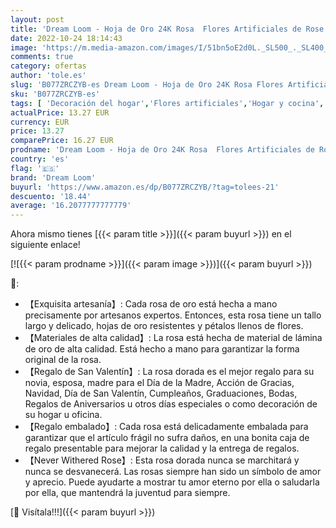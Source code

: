 ```yaml
---
layout: post
title: 'Dream Loom - Hoja de Oro 24K Rosa  Flores Artificiales de Rose con Soporte de exhibición en Caja de Regalo  día de San Valentín  día de la Madre  Aniversario  cumpleaños  Boda  Navidad'
date: 2022-10-24 18:14:43
image: 'https://m.media-amazon.com/images/I/51bn5oE2d0L._SL500_._SL400_.jpg'
comments: true
category: ofertas
author: 'tole.es'
slug: 'B077ZRCZYB-es Dream Loom - Hoja de Oro 24K Rosa Flores Artificiales de...'
sku: 'B077ZRCZYB-es'
tags: [ 'Decoración del hogar','Flores artificiales','Hogar y cocina','Plantas y flores artificiales','dream loom','navidad','🇪🇸', ]
actualPrice: 13.27 EUR
currency: EUR
price: 13.27
comparePrice: 16.27 EUR
prodname: 'Dream Loom - Hoja de Oro 24K Rosa  Flores Artificiales de Rose con Soporte de exhibición en Caja de Regalo  día de San Valentín  día de la Madre  Aniversario  cumpleaños  Boda  Navidad'
country: 'es'
flag: '🇪🇸'
brand: 'Dream Loom'
buyurl: 'https://www.amazon.es/dp/B077ZRCZYB/?tag=tolees-21'
descuento: '18.44'
average: '16.2077777777779'
---
```


Ahora mismo tienes [{{< param title >}}]({{< param buyurl >}}) en el siguiente enlace!

[![{{< param prodname >}}]({{< param image >}})]({{< param buyurl >}})

🔎:

- 【Exquisita artesanía】: Cada rosa de oro está hecha a mano precisamente por artesanos expertos. Entonces, esta rosa tiene un tallo largo y delicado, hojas de oro resistentes y pétalos llenos de flores.
- 【Materiales de alta calidad】: La rosa está hecha de material de lámina de oro de alta calidad. Está hecho a mano para garantizar la forma original de la rosa.
- 【Regalo de San Valentín】: La rosa dorada es el mejor regalo para su novia, esposa, madre para el Día de la Madre, Acción de Gracias, Navidad, Día de San Valentín, Cumpleaños, Graduaciones, Bodas, Regalos de Aniversarios u otros días especiales o como decoración de su hogar u oficina.
- 【Regalo embalado】: Cada rosa está delicadamente embalada para garantizar que el artículo frágil no sufra daños, en una bonita caja de regalo presentable para mejorar la calidad y la entrega de regalos.
- 【Never Withered Rose】: Esta rosa dorada nunca se marchitará y nunca se desvanecerá. Las rosas siempre han sido un símbolo de amor y aprecio. Puede ayudarte a mostrar tu amor eterno por ella o saludarla por ella, que mantendrá la juventud para siempre.

[🛒 Visítala!!!]({{< param buyurl >}})
